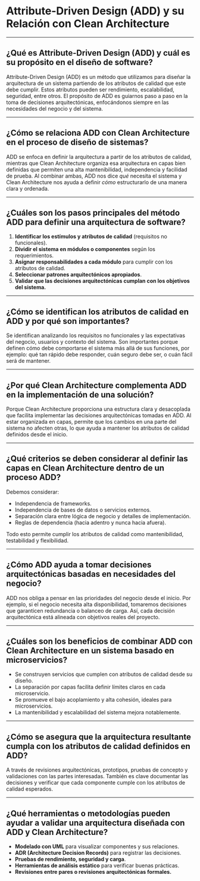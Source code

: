 # Attribute-Driven Design (ADD) y su Relación con Clean Architecture

---
## ¿Qué es Attribute-Driven Design (ADD) y cuál es su propósito en el diseño de software?

Attribute-Driven Design (ADD) es un método que utilizamos para diseñar la arquitectura de un sistema partiendo de los atributos de calidad que este debe cumplir. Estos atributos pueden ser rendimiento, escalabilidad, seguridad, entre otros. El propósito de ADD es guiarnos paso a paso en la toma de decisiones arquitectónicas, enfocándonos siempre en las necesidades del negocio y del sistema.

---

## ¿Cómo se relaciona ADD con Clean Architecture en el proceso de diseño de sistemas?

ADD se enfoca en definir la arquitectura a partir de los atributos de calidad, mientras que Clean Architecture organiza esa arquitectura en capas bien definidas que permiten una alta mantenibilidad, independencia y facilidad de prueba. Al combinar ambas, ADD nos dice *qué* necesita el sistema y Clean Architecture nos ayuda a definir *cómo* estructurarlo de una manera clara y ordenada.

---

## ¿Cuáles son los pasos principales del método ADD para definir una arquitectura de software?

1. **Identificar los estímulos y atributos de calidad** (requisitos no funcionales).
2. **Dividir el sistema en módulos o componentes** según los requerimientos.
3. **Asignar responsabilidades a cada módulo** para cumplir con los atributos de calidad.
4. **Seleccionar patrones arquitectónicos apropiados**.
5. **Validar que las decisiones arquitectónicas cumplan con los objetivos del sistema.**

---

## ¿Cómo se identifican los atributos de calidad en ADD y por qué son importantes?

Se identifican analizando los requisitos no funcionales y las expectativas del negocio, usuarios y contexto del sistema. Son importantes porque definen cómo debe comportarse el sistema más allá de sus funciones, por ejemplo: qué tan rápido debe responder, cuán seguro debe ser, o cuán fácil será de mantener.

---

## ¿Por qué Clean Architecture complementa ADD en la implementación de una solución?

Porque Clean Architecture proporciona una estructura clara y desacoplada que facilita implementar las decisiones arquitectónicas tomadas en ADD. Al estar organizada en capas, permite que los cambios en una parte del sistema no afecten otras, lo que ayuda a mantener los atributos de calidad definidos desde el inicio.

---

## ¿Qué criterios se deben considerar al definir las capas en Clean Architecture dentro de un proceso ADD?

Debemos considerar:

* Independencia de frameworks.
* Independencia de bases de datos o servicios externos.
* Separación clara entre lógica de negocio y detalles de implementación.
* Reglas de dependencia (hacia adentro y nunca hacia afuera).

Todo esto permite cumplir los atributos de calidad como mantenibilidad, testabilidad y flexibilidad.

---

## ¿Cómo ADD ayuda a tomar decisiones arquitectónicas basadas en necesidades del negocio?

ADD nos obliga a pensar en las prioridades del negocio desde el inicio. Por ejemplo, si el negocio necesita alta disponibilidad, tomaremos decisiones que garanticen redundancia o balanceo de carga. Así, cada decisión arquitectónica está alineada con objetivos reales del proyecto.

---

## ¿Cuáles son los beneficios de combinar ADD con Clean Architecture en un sistema basado en microservicios?

* Se construyen servicios que cumplen con atributos de calidad desde su diseño.
* La separación por capas facilita definir límites claros en cada microservicio.
* Se promueve el bajo acoplamiento y alta cohesión, ideales para microservicios.
* La mantenibilidad y escalabilidad del sistema mejora notablemente.

---

## ¿Cómo se asegura que la arquitectura resultante cumpla con los atributos de calidad definidos en ADD?

A través de revisiones arquitectónicas, prototipos, pruebas de concepto y validaciones con las partes interesadas. También es clave documentar las decisiones y verificar que cada componente cumple con los atributos de calidad esperados.

---

## ¿Qué herramientas o metodologías pueden ayudar a validar una arquitectura diseñada con ADD y Clean Architecture?

* **Modelado con UML** para visualizar componentes y sus relaciones.
* **ADR (Architecture Decision Records)** para registrar las decisiones.
* **Pruebas de rendimiento, seguridad y carga**.
* **Herramientas de análisis estático** para verificar buenas prácticas.
* **Revisiones entre pares o revisiones arquitectónicas formales.**
